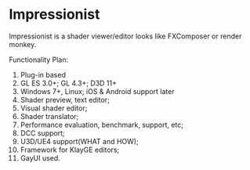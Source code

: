 Impressionist
=============

Impressionist is a shader viewer/editor looks like FXComposer or render monkey.

Functionality Plan:

1. Plug-in based
2. GL ES 3.0+; GL 4.3+; D3D 11+
3. Windows 7+, Linux; iOS & Android support later
4. Shader preview, text editor;
5. Visual shader editor;
6. Shader translator;
7. Performance evaluation, benchmark, support, etc;
8. DCC support;
9. U3D/UE4 support(WHAT and HOW);
10. Framework for KlayGE editors;
11. GayUI used.
